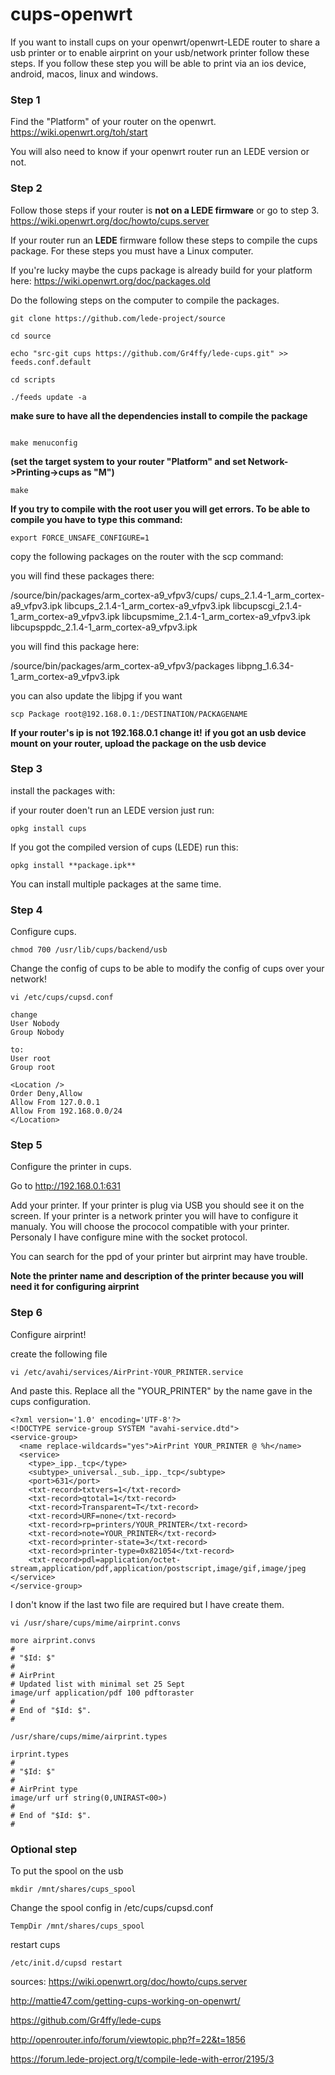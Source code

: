 # cups-openwrt
If you want to install cups on your openwrt/openwrt-LEDE router to share a usb printer or to enable airprint on your usb/network printer follow these steps. If you follow these step you will be able to print via an ios device, android, macos, linux and windows.

### Step 1
Find the "Platform" of your router on the openwrt. https://wiki.openwrt.org/toh/start

You will also need to know if your openwrt router run an LEDE version or not.

### Step 2
Follow those steps if your router is **not on a LEDE firmware** or go to step 3. https://wiki.openwrt.org/doc/howto/cups.server

If your router run an **LEDE** firmware follow these steps to compile the cups package. For these steps you must have a Linux computer. 

If you're lucky maybe the cups package is already build for your platform here: https://wiki.openwrt.org/doc/packages.old

Do the following steps on the computer to compile the packages.

```
git clone https://github.com/lede-project/source

cd source

echo "src-git cups https://github.com/Gr4ffy/lede-cups.git" >> feeds.conf.default

cd scripts

./feeds update -a
```

**make sure to have all the dependencies install to compile the package**
```./feeds install -a

make menuconfig
```

**(set the target system to your router "Platform" and set Network->Printing->cups as "M")**

```
make
```

**If you try to compile with the root user you will get errors. To be able to compile you have to type this command:**
```
export FORCE_UNSAFE_CONFIGURE=1
```
copy the following packages on the router with the scp command: 

you will find these packages there:

/source/bin/packages/arm_cortex-a9_vfpv3/cups/
cups_2.1.4-1_arm_cortex-a9_vfpv3.ipk 
libcups_2.1.4-1_arm_cortex-a9_vfpv3.ipk 
libcupscgi_2.1.4-1_arm_cortex-a9_vfpv3.ipk
libcupsmime_2.1.4-1_arm_cortex-a9_vfpv3.ipk
libcupsppdc_2.1.4-1_arm_cortex-a9_vfpv3.ipk


you will find this package here:

/source/bin/packages/arm_cortex-a9_vfpv3/packages
libpng_1.6.34-1_arm_cortex-a9_vfpv3.ipk

you can also update the libjpg if you want

```scp Package root@192.168.0.1:/DESTINATION/PACKAGENAME```

**If your router's ip is not 192.168.0.1 change it!**
**if you got an usb device mount on your router, upload the package on the usb device**

### Step 3
install the packages with:

if your router doen't run an LEDE version just run: 

```opkg install cups```


If you got the compiled version of cups (LEDE) run this:

```opkg install **package.ipk**```

You can install multiple packages at the same time.

### Step 4
Configure cups.

```chmod 700 /usr/lib/cups/backend/usb```

Change the config of cups to be able to modify the config of cups over your network!

```vi /etc/cups/cupsd.conf```

```
change
User Nobody
Group Nobody

to:
User root
Group root

<Location />
Order Deny,Allow
Allow From 127.0.0.1
Allow From 192.168.0.0/24
</Location>
```

### Step 5
Configure the printer in cups.

Go to http://192.168.0.1:631

Add your printer. If your printer is plug via USB you should see it on the screen. 
If your printer is a network printer you will have to configure it manualy. You will choose the prococol compatible with your printer. Personaly I have configure mine with the socket protocol.

You can search for the ppd of your printer but airprint may have trouble.

**Note the printer name and description of the printer because you will need it for configuring airprint**

### Step 6
Configure airprint!

create the following file

```vi /etc/avahi/services/AirPrint-YOUR_PRINTER.service```

And paste this. Replace all the "YOUR_PRINTER" by the name gave in the cups configuration. 

```
<?xml version='1.0' encoding='UTF-8'?>
<!DOCTYPE service-group SYSTEM "avahi-service.dtd">
<service-group>
  <name replace-wildcards="yes">AirPrint YOUR_PRINTER @ %h</name>
  <service>
    <type>_ipp._tcp</type>
    <subtype>_universal._sub._ipp._tcp</subtype>
    <port>631</port>
    <txt-record>txtvers=1</txt-record>
    <txt-record>qtotal=1</txt-record>
    <txt-record>Transparent=T</txt-record>
    <txt-record>URF=none</txt-record>
    <txt-record>rp=printers/YOUR_PRINTER</txt-record>
    <txt-record>note=YOUR_PRINTER</txt-record>
    <txt-record>printer-state=3</txt-record>
    <txt-record>printer-type=0x821054</txt-record>
    <txt-record>pdl=application/octet-stream,application/pdf,application/postscript,image/gif,image/jpeg
</service>
</service-group>
```


I don't know if the last two file are required but I have create them.

```vi /usr/share/cups/mime/airprint.convs ```

```
more airprint.convs
#
# "$Id: $"
#
# AirPrint
# Updated list with minimal set 25 Sept
image/urf application/pdf 100 pdftoraster
#
# End of "$Id: $".
#
```

```/usr/share/cups/mime/airprint.types```

```
irprint.types
#
# "$Id: $"
#
# AirPrint type
image/urf urf string(0,UNIRAST<00>)
#
# End of "$Id: $".
#
```

### Optional step

To put the spool on the usb 

```mkdir /mnt/shares/cups_spool```

Change the spool config in /etc/cups/cupsd.conf

```RequestRoot /mnt/shares/cups_spool
TempDir /mnt/shares/cups_spool
```

restart cups

```/etc/init.d/cupsd restart ```

sources: 
https://wiki.openwrt.org/doc/howto/cups.server

http://mattie47.com/getting-cups-working-on-openwrt/

https://github.com/Gr4ffy/lede-cups

http://openrouter.info/forum/viewtopic.php?f=22&t=1856

https://forum.lede-project.org/t/compile-lede-with-error/2195/3


